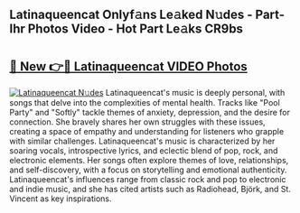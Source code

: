 ## Latinaqueencat Onlyf𝚊ns Le𝚊ked N𝚞des - Part-Ihr Photos Video - Hot Part Le𝚊ks CR9bs

# <h2><a href="http://ab33461.deff.icu/?id=Latinaqueencat">🔗 New 👉🔴 Latinaqueencat VIDEO Photos</a></h2>

[![Latinaqueencat N𝚞des](https://i.imgur.com/rIISA9y.gif)](http://ab33461.deff.icu/?id=Latinaqueencat)
Latinaqueencat's music is deeply personal, with songs that delve into the complexities of mental health. Tracks like "Pool Party" and "Softly" tackle themes of anxiety, depression, and the desire for connection. She bravely shares her own struggles with these issues, creating a space of empathy and understanding for listeners who grapple with similar challenges. Latinaqueencat's music is characterized by her soaring vocals, introspective lyrics, and eclectic blend of pop, rock, and electronic elements. Her songs often explore themes of love, relationships, and self-discovery, with a focus on storytelling and emotional authenticity. Latinaqueencat's influences range from classic rock and pop to electronic and indie music, and she has cited artists such as Radiohead, Björk, and St. Vincent as key inspirations.
